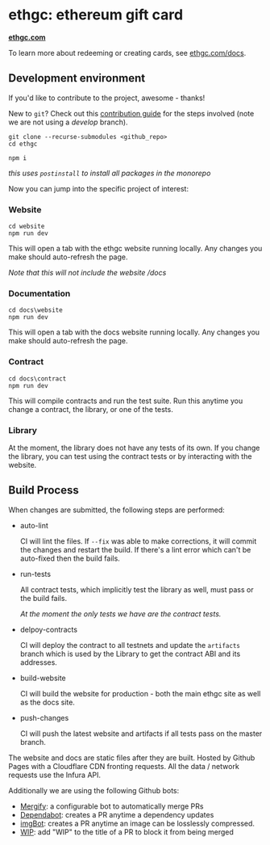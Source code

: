 # ethgc: ethereum gift card

**[ethgc.com](ethgc.com)**

To learn more about redeeming or creating cards, see [ethgc.com/docs](ethgc.com/docs).

## Development environment

If you'd like to contribute to the project, awesome - thanks!

New to `git`?  Check out this [contribution guide](https://github.com/MarcDiethelm/contributing) for the steps involved (note we are not using a *develop* branch).

```
git clone --recurse-submodules <github_repo>
cd ethgc

npm i
```

*this uses `postinstall` to install all packages in the monorepo*

Now you can jump into the specific project of interest:

### Website

```
cd website
npm run dev
```

This will open a tab with the ethgc website running locally.  Any changes you make should auto-refresh the page.

*Note that this will not include the website /docs*

### Documentation

```
cd docs\website
npm run dev
```

This will open a tab with the docs website running locally.  Any changes you make should auto-refresh the page.

### Contract

```
cd docs\contract
npm run dev
```

This will compile contracts and run the test suite.  Run this anytime you change a contract, the library, or one of the tests.

### Library

At the moment, the library does not have any tests of its own.  If you change the library, you can test using the contract tests or by interacting with the website.


## Build Process

When changes are submitted, the following steps are performed:

- auto-lint

  CI will lint the files. If `--fix` was able to make corrections, it will commit the changes and restart the build.  If there's a lint error which can't be auto-fixed then the build fails.

- run-tests

  All contract tests, which implicitly test the library as well, must pass or the build fails.

  *At the moment the only tests we have are the contract tests.*

- delpoy-contracts

  CI will deploy the contract to all testnets and update the `artifacts` branch which is used by the Library to get the contract ABI and its addresses.

- build-website

  CI will build the website for production - both the main ethgc site as well as the docs site.

- push-changes

  CI will push the latest website and artifacts if all tests pass on the master branch.

The website and docs are static files after they are built.  Hosted by Github Pages with a Cloudflare CDN fronting requests.  All the data / network requests use the Infura API.

Additionally we are using the following Github bots:
 - [Mergify](https://mergify.io/): a configurable bot to automatically merge PRs
 - [Dependabot](https://dependabot.com/): creates a PR anytime a dependency updates
 - [imgBot](https://imgbot.net/): creates a PR anytime an image can be losslessly compressed.
 - [WIP](https://github.com/marketplace/wip): add "WIP" to the title of a PR to block it from being merged
